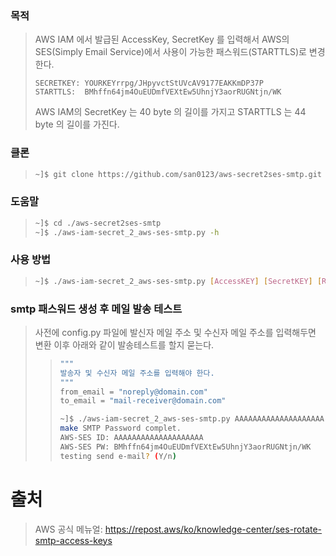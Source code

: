 ### 목적
> AWS IAM 에서 발급된 AccessKey, SecretKey 를 입력해서 AWS의 SES(Simply Email Service)에서 사용이 가능한 패스워드(STARTTLS)로 변경한다.
> ```text
> SECRETKEY: YOURKEYrrpg/JHpyvctStUVcAV9177EAKKmDP37P
> STARTTLS:  BMhffn64jm4OuEUDmfVEXtEw5UhnjY3aorRUGNtjn/WK
> ```
> AWS IAM의 SecretKey 는 40 byte 의 길이를 가지고 STARTTLS 는 44 byte 의 길이를 가진다.
### 클론
> ```bash 
> ~]$ git clone https://github.com/san0123/aws-secret2ses-smtp.git
> ```
### 도움말
> ```bash
> ~]$ cd ./aws-secret2ses-smtp
> ~]$ ./aws-iam-secret_2_aws-ses-smtp.py -h
> ```
### 사용 방법
> ```bash
> ~]$ ./aws-iam-secret_2_aws-ses-smtp.py [AccessKEY] [SecretKEY] [REGION]
> ```
### smtp 패스워드 생성 후 메일 발송 테스트
> 사전에 config.py 파일에 발신자 메일 주소 및 수신자 메일 주소를 입력해두면 변환 이후 아래와 같이 발송테스트를 할지 묻는다.
>> ```bash
>> """
>> 발송자 및 수신자 메일 주소를 입력해야 한다.
>> """
>> from_email = "noreply@domain.com"
>> to_email = "mail-receiver@domain.com"
>> ```
>> ```bash
>> ~]$ ./aws-iam-secret_2_aws-ses-smtp.py AAAAAAAAAAAAAAAAAAAA YOURKEYrrpg/JHpyvctStUVcAV9177EAKKmDP37P us-east-1
>> make SMTP Password complet.
>> AWS-SES ID: AAAAAAAAAAAAAAAAAAAA
>> AWS-SES PW: BMhffn64jm4OuEUDmfVEXtEw5UhnjY3aorRUGNtjn/WK
>> testing send e-mail? (Y/n)
>> ```
# 출처
> AWS 공식 메뉴얼: https://repost.aws/ko/knowledge-center/ses-rotate-smtp-access-keys
